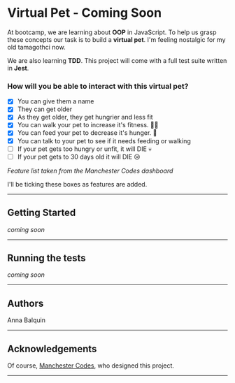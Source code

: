 
# Virtual Pet - Coming Soon

At bootcamp, we are learning about **OOP** in JavaScript. To help us grasp these concepts our task is to build a **virtual pet**. I'm feeling nostalgic for my old tamagothci now.

We are also learning **TDD**. This project will come with a full test suite written in **Jest**.

### How will you be able to interact with this virtual pet?

- [x]  You can give them a name
- [x]  They can get older
- [x]  As they get older, they get hungrier and less fit
- [x]  You can walk your pet to increase it's fitness. 🏃‍♂️
- [x]  You can feed your pet to decrease it's hunger. 🍕
- [x]  You can talk to your pet to see if it needs feeding or walking
- [ ]  If your pet gets too hungry or unfit, it will DIE 💀
- [ ]  If your pet gets to 30 days old it will DIE 😢

*Feature list taken from the Manchester Codes dashboard*

I'll be ticking these boxes as features are added.
***

## Getting Started
*coming soon*

***
## Running the tests 
*coming soon*
*** 

## Authors 
Anna Balquin
***

## Acknowledgements
Of course, [Manchester Codes](https://www.manchestercodes.com), who designed this project.
***